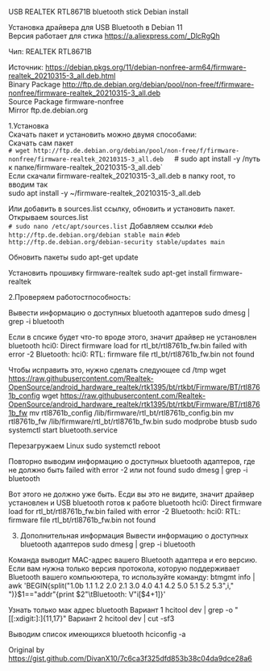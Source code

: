 USB REALTEK RTL8671B bluetooth stick Debian install  

Установка драйвера для USB Bluetooth в Debian 11  
Версия работает для стика https://a.aliexpress.com/_DlcRgQh  

Чип: REALTEK RTL8671B  

Источник: https://debian.pkgs.org/11/debian-nonfree-arm64/firmware-realtek_20210315-3_all.deb.html  
Binary Package	http://ftp.de.debian.org/debian/pool/non-free/f/firmware-nonfree/firmware-realtek_20210315-3_all.deb  
Source Package	firmware-nonfree  
Mirror          ftp.de.debian.org  

1.Установка  
Скачать пакет и установить можно двумя способами:  
Скачать сам пакет  
`# wget http://ftp.de.debian.org/debian/pool/non-free/f/firmware-nonfree/firmware-realtek_20210315-3_all.deb  
`# sudo apt install -y /путь к папке/firmware-realtek_20210315-3_all.deb`  
Если скачали firmware-realtek_20210315-3_all.deb в папку root, то вводим так  
sudo apt install -y ~/firmware-realtek_20210315-3_all.deb  

Или добавить в sources.list ссылку, обновить и установить пакет. Открываем sources.list  
`# sudo nano /etc/apt/sources.list`
Добавляем ссылки
`#deb http://ftp.de.debian.org/debian stable main`
`#deb http://ftp.de.debian.org/debian-security stable/updates main`

Обновить пакеты
sudo apt-get update

Установить прошивку firmware-realtek
sudo apt-get install firmware-realtek

2.Проверяем работостпособность:

Вывести информацию о доступных bluetooth адаптеров
sudo dmesg | grep -i bluetooth

Если в спсике будет что-то вроде этого, значит драйвер не установлен
bluetooth hci0: Direct firmware load for rtl_bt/rtl8761b_fw.bin failed with error -2
Bluetooth: hci0: RTL: firmware file rtl_bt/rtl8761b_fw.bin not found

Чтобы исправить это, нужно сделать следующее
cd /tmp
wget https://raw.githubusercontent.com/Realtek-OpenSource/android_hardware_realtek/rtk1395/bt/rtkbt/Firmware/BT/rtl8761b_config
wget https://raw.githubusercontent.com/Realtek-OpenSource/android_hardware_realtek/rtk1395/bt/rtkbt/Firmware/BT/rtl8761b_fw
mv rtl8761b_config /lib/firmware/rtl_bt/rtl8761b_config.bin
mv rtl8761b_fw /lib/firmware/rtl_bt/rtl8761b_fw.bin
sudo modprobe btusb
sudo systemctl start bluetooth.service

Перезагружаем Linux
sudo systemctl reboot

Повторно выводим информацию о доступных bluetooth адаптеров, где не должно быть failed with error -2 или not found
sudo dmesg | grep -i bluetooth

Вот этого не должно уже быть. Есди вы это не видите, значит драйвер установлен и USB bluetooth готов к работе
bluetooth hci0: Direct firmware load for rtl_bt/rtl8761b_fw.bin failed with error -2
Bluetooth: hci0: RTL: firmware file rtl_bt/rtl8761b_fw.bin not found

3. Дополнительная информация
Вывести информацию о доступных bluetooth адаптеров
sudo dmesg | grep -i bluetooth

Команда выводит MAC-адрес вашего Bluetooth адаптера и его версию. Если вам нужна только версия протокола, которую поддерживает Bluetooth вашего компьюютера, то используйте команду:
btmgmt info | awk 'BEGIN{split("1.0b 1.1 1.2 2.0 2.1 3.0 4.0 4.1 4.2 5.0 5.1 5.2 5.3",i," ")}$1=="addr"{print $2"\tBluetooth: V"i[$4+1]}'

Узнать только мак адрес bluetooth
Вариант 1
hcitool dev | grep -o "[[:xdigit:]:]\{11,17\}"
Вариант 2
hcitool dev | cut -sf3


Выводим список имеющихся bluetooth
hciconfig -a

Original by https://gist.github.com/DivanX10/7c6ca3f325dfd853b38c04da9dce28a6
